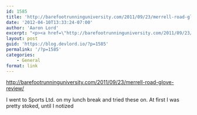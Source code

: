 ```yaml
---
id: 1585
title: 'http://barefootrunninguniversity.com/2011/09/23/merrell-road-glove-review/'
date: '2012-04-10T13:33:24-07:00'
author: 'Aaron Lord'
excerpt: "<p><a href=\"http://barefootrunninguniversity.com/2011/09/23/merrell-road-glove-review/\" title=\"http://barefootrunninguniversity.com/2011/09/23/merrell-road-glove-review/\">http://barefootrunninguniversity.com/2011/09/23/merrell-road-glove-review/</a></p><p>I went to Sports Ltd. on my lunch break and tried these on. At first I was pretty stoked, until I notized\_</p>"
layout: post
guid: 'https://blog.devlord.io/?p=1585'
permalink: '/?p=1585'
categories:
    - General
format: link
---
```


<p><a href="http://barefootrunninguniversity.com/2011/09/23/merrell-road-glove-review/" title="http://barefootrunninguniversity.com/2011/09/23/merrell-road-glove-review/">http://barefootrunninguniversity.com/2011/09/23/merrell-road-glove-review/</a></p><p>I went to Sports Ltd. on my lunch break and tried these on. At first I was pretty stoked, until I notized </p>
